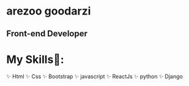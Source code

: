 # arezoo goodarzi 
## Front-end Developer 

# My Skills👋:

✨ Html 
✨ Css 
✨ Bootstrap 
✨ javascript 
✨ ReactJs 
✨ python 
✨ Django 





<!--
**arezo1365/arezo1365** is a ✨ _special_ ✨ repository because its `README.md` (this file) appears on your GitHub profile.

Here are some ideas to get you started:

- 🔭 I’m currently working on ...
- 🌱 I’m currently learning ...
- 👯 I’m looking to collaborate on ...
- 🤔 I’m looking for help with ...
- 💬 Ask me about ...
- 📫 How to reach me: ...
- 😄 Pronouns: ...
- ⚡ Fun fact: ...
-->
